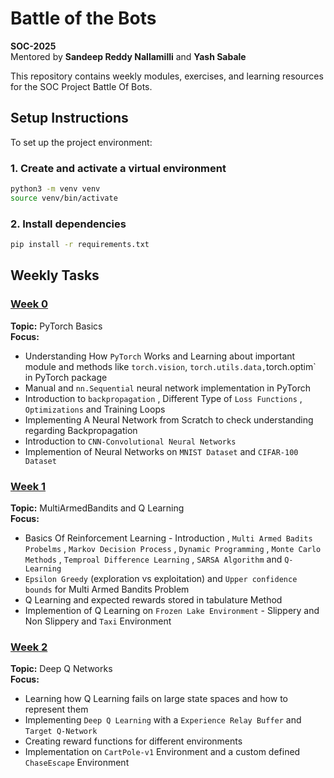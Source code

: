 # Battle of the Bots

**SOC-2025**  
Mentored by **Sandeep Reddy Nallamilli** and **Yash Sabale**

This repository contains weekly modules, exercises, and learning resources for the SOC Project Battle Of Bots.

## Setup Instructions

To set up the project environment:

### 1. Create and activate a virtual environment

```bash
python3 -m venv venv
source venv/bin/activate  
```

### 2. Install dependencies
```bash
pip install -r requirements.txt
```

## Weekly Tasks

### [Week 0](./Week0/)
**Topic:** PyTorch Basics  
**Focus:**
- Understanding How `PyTorch` Works and Learning about important module and methods like `torch.vision`, `torch.utils.data,`torch.optim` in PyTorch package
- Manual and `nn.Sequential` neural network implementation in PyTorch
- Introduction to `backpropagation` , Different Type of `Loss Functions` , `Optimizations` and Training Loops
- Implementing A Neural Network from Scratch to check understanding regarding Backpropagation
- Introduction to `CNN-Convolutional Neural Networks`
- Implemention of Neural Networks on `MNIST Dataset` and `CIFAR-100 Dataset`

### [Week 1](./Week1/)
**Topic:** MultiArmedBandits and Q Learning  
**Focus:**
- Basics Of Reinforcement Learning - Introduction , `Multi Armed Badits Probelms` , `Markov Decision Process` , `Dynamic Programming` , `Monte Carlo Methods` , `Temproal Difference Learning` , `SARSA Algorithm` and `Q-Learning` 
- `Epsilon Greedy` (exploration vs exploitation) and `Upper confidence bounds` for Multi Armed Bandits Problem
- Q Learning and expected rewards stored in tabulature Method
- Implemention of Q Learning on `Frozen Lake Environment` - Slippery and Non Slippery and `Taxi` Environment

### [Week 2](./Week2/)
**Topic:** Deep Q Networks  
**Focus:**
- Learning how Q Learning fails on large state spaces and how to represent them
- Implementing `Deep Q Learning` with a `Experience Relay Buffer` and `Target Q-Network`
- Creating reward functions for different environments
- Implementation on `CartPole-v1` Environment and a custom defined `ChaseEscape` Environment
